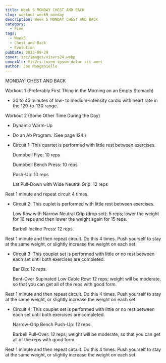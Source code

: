 ```yaml
---
title: Week 5 MONDAY CHEST AND BACK
slug: workout-week5-monday
description: Week 5 MONDAY CHEST AND BACK
category:
  - Five
tags: 
  - Week5
  - Chest and Back
  - Evolution
pubDate: 2023-09-29 
cover: src/images/visvrs24.webp
coverAlt: VisVrs-Lorem ipsum dolor sit amet
author: Joe Manganiello  
---
```


MONDAY: CHEST AND BACK

Workout 1 (Preferably First Thing in the Morning on an Empty Stomach)

- 30 to 45 minutes of low- to medium-intensity cardio with heart rate in the 120-to-130 range.

Workout 2 (Some Other Time During the Day)

- Dynamic Warm-Up
- Do an Ab Program. (See page 124.)

- Circuit 1: This quartet is performed with little rest between exercises.

  Dumbbell Flye: 10 reps  

  Dumbbell Bench Press: 10 reps

  Push-Up: 10 reps

  Lat Pull-Down with Wide Neutral Grip: 12 reps

Rest 1 minute and repeat circuit 4 times.



- Circuit 2:  This cuplet is performed with little rest between exercises.

  Low Row with Narrow Neutral Grip (drop set): 5 reps;
  lower the weight for 10 reps and then lower the weight again for 15 reps.

  Barbell Incline Press: 12 reps.

Rest 1 minute and then repeat circuit. Do this 4 times. Push yourself to stay at the same weight, or slightly increase the weight on each set.

- Circuit 3: This couplet set is performed with little or no rest between each set until both exercises are completed.

  Bar Dip: 12 reps.

  Bent-Over Supinated Low Cable Row: 12 reps; weight will be moderate, so that you can get all of the reps with good form.

Rest 1 minute and then repeat circuit. Do this 4 times. Push yourself to stay at the same weight, or slightly increase the weight on each set.

- Circuit 4: This couplet set is performed with little or no rest
between each set until both exercises are completed.

  Narrow-Grip Bench Push-Up: 12 reps.

  Barbell Pull-Over: 12 reps; weight will be moderate, so that you can get all of the reps with good form.

Rest 1 minute and then repeat circuit. Do this 4 times. Push yourself to stay at the same weight, or slightly increase the weight on each set.
